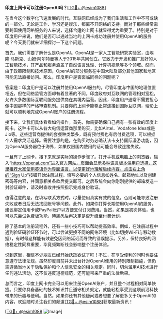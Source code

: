 **印度上网卡可以注册OpenAI吗？**[[TG💪+ @esim1088](https://t.me/s/esim1088)]

在当今这个数字化飞速发展的时代，互联网已经成为了我们生活和工作中不可或缺的一部分。无论是工作、学习还是娱乐，都离不开网络的支持。而对于那些经常需要跨国使用网络服务的人来说，选择合适的上网卡就显得尤为重要了。特别是对于印度用户来说，他们是否可以通过当地的上网卡成功注册并使用OpenAI的服务呢？今天我们就来详细探讨一下这个问题。

首先，我们需要了解什么是OpenAI。OpenAI是一家人工智能研究实验室，由埃隆·马斯克、山姆·阿尔特曼等人于2015年共同创立。它致力于开发和推广友好的人工智能技术，其产品和服务涵盖了自然语言处理、计算机视觉等多个领域。然而，由于政策限制和技术原因，OpenAI的部分服务在中国大陆及部分其他国家和地区可能无法直接访问。那么，印度用户是否面临同样的问题呢？

答案是：印度用户是可以注册并使用OpenAI服务的。尽管印度与中国的地理位置相近，但在网络监管方面却有着显著的不同。印度政府对互联网的管理相对宽松，允许大多数国际互联网服务提供商在其境内运营。因此，印度用户通常不需要担心像中国那样的严格审查机制。只要你的上网卡能够正常连接到国际互联网，理论上就可以顺利地完成OpenAI账户的注册流程。

接下来，让我们具体看看如何操作。首先，你需要确保自己拥有一张有效的印度上网卡。这种卡可以从各大电信运营商那里购买，比如Airtel、Vodafone Idea或是Jio等。这些运营商提供的套餐种类繁多，既有预付费也有后付费选项，可以根据个人需求灵活选择。需要注意的是，在购买时务必确认该卡支持国际漫游功能，因为OpenAI服务器位于海外，如果仅限国内使用的话可能会导致连接失败。

一旦有了上网卡，接下来就是实际的操作步骤了。打开手机或电脑上的浏览器，输入“https://openai.com”进入官方网站。页面会显示多种语言版本供用户选择，这里推荐大家使用英语作为界面语言，以便更好地理解后续内容。点击右上角的“Sign Up”按钮开始注册过程。填写必要的个人信息如姓名、邮箱地址以及创建密码等内容，并同意相关条款后提交即可。之后系统会向你刚刚提供的邮箱发送一封验证邮件，请及时查收并按照指示完成身份验证。

值得注意的是，在填写联系方式时，尽量使用真实有效的信息，否则可能导致注册失败或者日后无法找回账号等问题。此外，如果你打算长期使用OpenAI的服务，建议绑定信用卡或PayPal账户以方便支付订阅费用。当然，如果是初次体验，也可以先尝试免费版功能，待熟悉后再决定是否升级至付费计划。

除了基本的注册流程外，还有一些小技巧可以帮助提高效率。例如，在注册过程中遇到验证码验证环节时，可以尝试更换不同的网络环境（比如切换Wi-Fi与移动数据），有时候这样能有效避免因网络延迟而导致的错误提示。另外，保持良好的网络稳定性同样重要，毕竟频繁断线会影响整个注册体验。

说到这里，相信不少朋友已经开始跃跃欲试了吧！不过，在享受便利的同时也要注意遵守法律法规。虽然印度目前并未出台针对OpenAI使用的特别限制措施，但仍需遵循当地关于隐私保护和个人信息安全的相关规定。同时，切勿滥用AI技术进行任何违法活动，这不仅违反道德规范，还可能带来严重的法律后果。

总而言之，印度上网卡完全可以用来注册OpenAI账户，并且整个过程相对简单快捷。只要你具备基础的技术知识并且遵守相关规定，就能轻松享受到这项前沿科技带来的乐趣与便利。当然，如果你还有其他疑问或者想要了解更多关于OpenAI的内容，欢迎随时关注我们的频道[[TG💪+ @esim1088](https://t.me/s/esim1088)]获取最新资讯！

[[TG💪+ @esim1088](https://t.me/s/esim1088) ![Image](https://i.postimg.cc/4NQfJmqS/Snipaste-2025-05-13-00-14-12.png)]